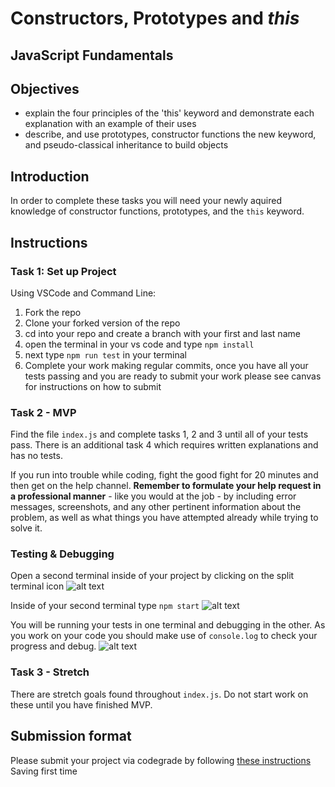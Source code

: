 # Constructors, Prototypes and _this_

## JavaScript Fundamentals

## Objectives

- explain the four principles of the 'this' keyword and demonstrate each explanation with an example of their uses
- describe, and use prototypes, constructor functions the new keyword, and pseudo-classical inheritance to build objects

## Introduction

In order to complete these tasks you will need your newly aquired knowledge of constructor functions, prototypes, and the `this` keyword.

## Instructions

### Task 1: Set up Project

Using VSCode and Command Line:


1. Fork the repo
2. Clone your forked version of the repo
3. cd into your repo and create a branch with your first and last name
4. open the terminal in your vs code and type `npm install`
5. next type `npm run test` in your terminal
6. Complete your work making regular commits, once you have all your tests passing and you are ready to submit your work please see canvas for instructions on how to submit


### Task 2 - MVP

Find the file `index.js` and complete tasks 1, 2 and 3 until all of your tests pass.
There is an additional task 4 which requires written explanations and has no tests.

If you run into trouble while coding, fight the good fight for 20 minutes and then get on the help channel. __Remember to formulate your help request in a professional manner__ - like you would at the job - by including error messages, screenshots, and any other pertinent information about the problem, as well as what things you have attempted already while trying to solve it.

### Testing & Debugging

Open a second terminal inside of your project by clicking on the split terminal icon
![alt text](assets/split_terminal.png "Split Terminal")

Inside of your second terminal type `npm start` 
![alt text](assets/npm_start.png "type npm start")

You will be running your tests in one terminal and debugging in the other. As you work on your code you should make use of `console.log` to check your progress and debug.
![alt text](assets/tests_debug_terminal_final.png "your terminal should look like this")

### Task 3 - Stretch 

There are stretch goals found throughout `index.js`. Do not start work on these until you have finished MVP. 

## Submission format

Please submit your project via codegrade by following [these instructions](https://www.notion.so/lambdaschool/Submitting-an-assignment-via-Code-Grade-A-Step-by-Step-Walkthrough-07bd65f5f8364e709ecb5064735ce374)
Saving first time